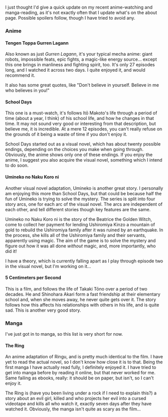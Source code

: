 I just thought I'd give a quick update on my recent anime-watching and manga-reading, as it's not exactly often that I update what's on the about page. Possible spoilers follow, though I have tried to avoid any.

### Anime

#### Tengen Toppa Gurren Lagann

Also known as just *Gurren Lagann*, it's your typical mecha anime: giant robots, impossible feats, epic fights, a magic-like energy source… except this one brings in manliness and fighting spirit, too. It's only 27 episodes long, and I watched it across two days. I quite enjoyed it, and would recommend it.

It also has some great quotes, like "Don't believe in yourself. Believe in me who believes in you!"

#### School Days

This one is a must-watch, it's follows Itō Makoto's life through a period of time (about a year, I think) of his school life, and how he changes in that time. It may not sound very good or interesting from that description, but believe me, it is incredible. At a mere 12 episodes, you can't really refuse on the grounds of it being a waste of time if you don't enjoy it.

School Days started out as a visual novel, which has about twenty possible endings, depending on the choices you make when going through. Obviously, the anime shows only one of these endings. If you enjoy the anime, I suggest you also acquire the visual novel, something which I intend to do soon.

#### Umineko no Naku Koro ni

Another visual novel adaptation, Umineko is another great story. I personally am enjoying this more than School Days, but that could be because half the fun of Umineko is trying to solve the mystery. The series is split into four story arcs, one for each arc of the visual novel. The arcs are independent of each other, and tell different stories though key features are the same.

Umineko no Naku Koro ni is the story of the Beatrice the Golden Witch, come to collect her payment for lending Ushiromiya Kinzo a mountain of gold to rebuild the Ushiromiya family after it was ruined by an earthquake. In the process, she kills all of the Ushiromiya family and their servants, apparently using magic. The aim of the game is to solve the mystery and figure out how it was all done *without* magic, and, more importantly, who did it!

I have a theory, which is currently falling apart as I play through episode two in the visual novel, but I'm working on it...

#### 5 Centimeters per Second

This is a film, and follows the life of Takaki Tōno over a period of two decades. He and Shinohara Akari form a fast friendship at their elementary school and, when she moves away, he never quite gets over it. The story follows how this affects his relationships with others in his life, and is quite sad. This is another very good story.

### Manga

I've just got in to manga, so this list is very short for now.

#### The Ring

An anime adaptation of Ringu, and is pretty much identical to the film. I have yet to read the actual novel, so I don't know how close it is to that. Being the first manga I have actually read fully, I definitely enjoyed it. I have tried to get into manga before by reading it online, but that never worked for me. Same failing as ebooks, really: it should be on paper, but isn't, so I can't enjoy it.

The Ring is (have you been living under a rock if I need to explain this?) a story about an evil girl, killed and who projects her evil into a cursed videotape and kills all who watch it, exactly seven days after they have watched it. Obviously, the manga isn't quite as scary as the film...
